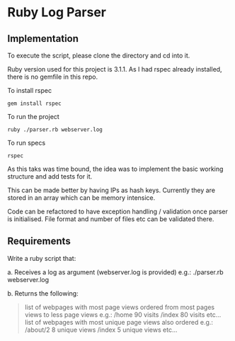 # Ruby Log Parser
## Implementation

To execute the script, please clone the directory and cd into it. 

Ruby version used for this project is 3.1.1. As I had rspec already installed, there is no gemfile in this repo.

To install rspec

`gem install rspec`

To run the project

`ruby ./parser.rb webserver.log`

To run specs

`rspec`

As this taks was time bound, the idea was to implement the basic working structure and add tests for it.

This can be made better by having IPs as hash keys. Currently they are stored in an array which can be memory intensice.

Code can be refactored to have exception handling / validation once parser is initialised. File format and number of files etc can be validated there.



## Requirements

Write a ruby script that:

a. Receives a log as argument (webserver.log is provided)
  e.g.: ./parser.rb webserver.log

b. Returns the following:

  > list of webpages with most page views ordered from most pages views to less page views
     e.g.:
         /home 90 visits
         /index 80 visits
         etc...
  > list of webpages with most unique page views also ordered
     e.g.:
         /about/2   8 unique views
         /index     5 unique views
         etc...

